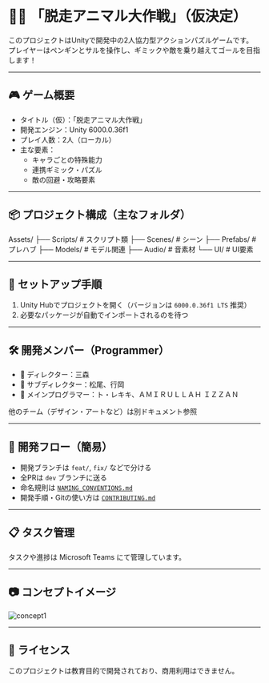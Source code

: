 # 🐧🐵 「脱走アニマル大作戦」（仮決定）

このプロジェクトはUnityで開発中の2人協力型アクションパズルゲームです。  
プレイヤーはペンギンとサルを操作し、ギミックや敵を乗り越えてゴールを目指します！

---

## 🎮 ゲーム概要

- タイトル（仮）：「脱走アニマル大作戦」
- 開発エンジン：Unity 6000.0.36f1
- プレイ人数：2人（ローカル）
- 主な要素：
  - キャラごとの特殊能力
  - 連携ギミック・パズル
  - 敵の回避・攻略要素

---

## 📦 プロジェクト構成（主なフォルダ）

Assets/
├── Scripts/ # スクリプト類
├── Scenes/ # シーン
├── Prefabs/ # プレハブ
├── Models/ # モデル関連
├── Audio/ # 音素材
└── UI/ # UI要素

---

## 🚀 セットアップ手順

1. Unity Hubでプロジェクトを開く（バージョンは `6000.0.36f1 LTS` 推奨）
2. 必要なパッケージが自動でインポートされるのを待つ

---

## 🛠 開発メンバー（Programmer）

- 🎯 ディレクター：三森
- 👤 サブディレクター：松尾、行岡
- 🧩 メインプログラマー：ト・レキキ、ＡＭＩＲＵＬＬＡＨ ＩＺＺＡＮ

他のチーム（デザイン・アートなど）は別ドキュメント参照

---

## 👣 開発フロー（簡易）

- 開発ブランチは `feat/`, `fix/` などで分ける
- 全PRは `dev` ブランチに送る
- 命名規則は [`NAMING_CONVENTIONS.md`](./NAMING_CONVENTIONS.md)
- 開発手順・Gitの使い方は [`CONTRIBUTING.md`](./CONTRIBUTING.md)

---

## 📋 タスク管理

タスクや進捗は Microsoft Teams にて管理しています。

---

## 📷 コンセプトイメージ

![concept1](Docs/concept1.png)

---

## 📝 ライセンス

このプロジェクトは教育目的で開発されており、商用利用はできません。